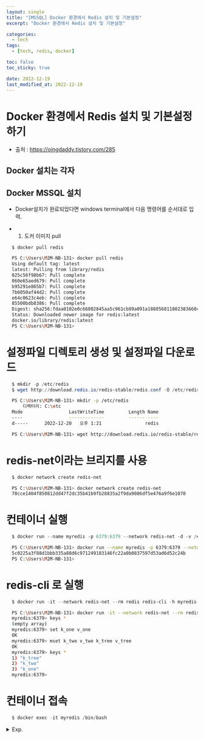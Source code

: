 ```yaml
---
layout: single
title: "[MSSQL] Docker 환경에서 Redis 설치 및 기본설정"
excerpt: "Docker 환경에서 Redis 설치 및 기본설정"

categories:
  - tech
tags:
  - [tech, redis, docker]

toc: false
toc_sticky: true

date: 2022-12-19
last_modified_at: 2022-12-19
---
```

# Docker 환경에서 Redis 설치 및 기본설정하기

- 출처 : https://oingdaddy.tistory.com/285

## Docker 설치는 각자

## Docker MSSQL 설치

- Docker설치가 완료되었다면 windows terminal에서 다음 명령어를 순서대로 입력. 

- 1. 도커 이미지 pull

```powershell
  $ docker pull redis
```
  

```bash
  PS C:\Users\M2M-NB-131> docker pull redis
  Using default tag: latest
  latest: Pulling from library/redis
  025c56f98b67: Pull complete
  060e65aed679: Pull complete
  b95291e865b7: Pull complete
  7b6050af44d2: Pull complete
  e64c0623c4eb: Pull complete
  85500bdb8386: Pull complete
  Digest: sha256:fdaa0102e0c66802845aa5c961cb89a091a188056811802383660cd9e10889da
  Status: Downloaded newer image for redis:latest
  docker.io/library/redis:latest
  PS C:\Users\M2M-NB-131>
```

# 설정파일 디렉토리 생성 및 설정파일 다운로드

```powershell
  $ mkdir -p /etc/redis
  $ wget http://download.redis.io/redis-stable/redis.conf -O /etc/redis/redis.conf
```
  

```bash
  PS C:\Users\M2M-NB-131> mkdir -p /etc/redis
      디렉터리: C:\etc
  Mode                 LastWriteTime         Length Name
  ----                 -------------         ------ ----
  d-----      2022-12-20   오후 1:21                redis

  PS C:\Users\M2M-NB-131> wget http://download.redis.io/redis-stable/redis.conf -O /etc/redis/redis.conf
```

# redis-net이라는 브리지를 사용

```powershell
  $ docker network create redis-net
```
  

```bash
  PS C:\Users\M2M-NB-131> docker network create redis-net
  70cce1404f850812dd47f2dc35b41b9fb28835a2f9da9086df5e476a9f6e1070
```

# 컨테이너 실행

```powershell
  $ docker run --name myredis -p 6379:6379 --network redis-net -d -v /etc/redis/redis.conf:/usr/local/etc/redis/redis.conf redis redis-server --appendonly yes
```
  

```bash
  PS C:\Users\M2M-NB-131> docker run --name myredis -p 6379:6379 --network redis-net -d -v /etc/redis/redis.conf:/usr/local/etc/redis/redis.conf redis redis-server --appendonly yes
  5c0225a3f88d1bbb335a88d6c971249183146fc22a0b0837597d53ad6d52c24b
  PS C:\Users\M2M-NB-131>
```

# redis-cli 로 실행

```powershell
  $ docker run -it --network redis-net --rm redis redis-cli -h myredis
```
  

```bash
  PS C:\Users\M2M-NB-131> docker run -it --network redis-net --rm redis redis-cli -h myredis
  myredis:6379> keys *
  (empty array)
  myredis:6379> set k_one v_one
  OK
  myredis:6379> mset k_two v_two k_tree v_tree
  OK
  myredis:6379> keys *
  1) "k_tree"
  2) "k_two"
  3) "k_one"
  myredis:6379>
```

# 컨테이너 접속

```powershell
  $ docker exec -it myredis /bin/bash
```


<details>
  <summary>Exp.</summary>  
  <pre>

### 참조

  </pre>
</details>